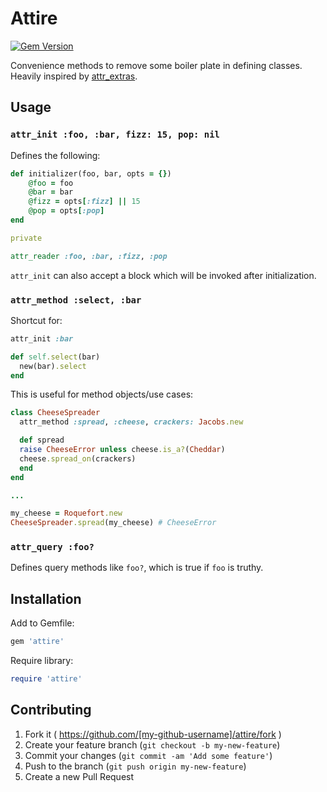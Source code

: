 # Attire

[![Gem Version](https://badge.fury.io/rb/attire.svg)](http://badge.fury.io/rb/attire)

Convenience methods to remove some boiler plate in defining classes. Heavily inspired by [attr_extras](https://github.com/barsoom/attr_extras).

## Usage

### `attr_init :foo, :bar, fizz: 15, pop: nil`

Defines the following:

``` ruby
def initializer(foo, bar, opts = {})
	@foo = foo
	@bar = bar
	@fizz = opts[:fizz] || 15
	@pop = opts[:pop]
end

private

attr_reader :foo, :bar, :fizz, :pop
```

`attr_init` can also accept a block which will be invoked after initialization.

### `attr_method :select, :bar`

Shortcut for:

``` ruby
attr_init :bar

def self.select(bar)
  new(bar).select
end
```

This is useful for method objects/use cases:

``` ruby
class CheeseSpreader
  attr_method :spread, :cheese, crackers: Jacobs.new

  def spread
  raise CheeseError unless cheese.is_a?(Cheddar)
  cheese.spread_on(crackers)
  end
end

...

my_cheese = Roquefort.new
CheeseSpreader.spread(my_cheese) # CheeseError
```

### `attr_query :foo?`

Defines query methods like `foo?`, which is true if `foo` is truthy.

## Installation

Add to Gemfile:

```ruby
gem 'attire'
```

Require library:

``` ruby
require 'attire'
```

## Contributing

1. Fork it ( https://github.com/[my-github-username]/attire/fork )
2. Create your feature branch (`git checkout -b my-new-feature`)
3. Commit your changes (`git commit -am 'Add some feature'`)
4. Push to the branch (`git push origin my-new-feature`)
5. Create a new Pull Request
